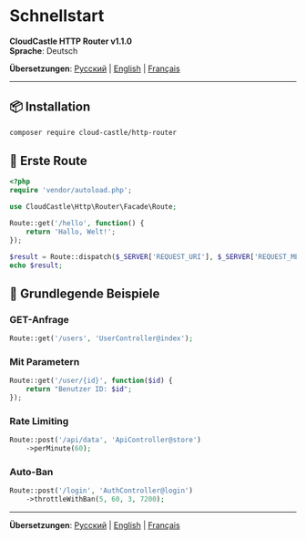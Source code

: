 # Schnellstart

**CloudCastle HTTP Router v1.1.0**  
**Sprache**: Deutsch

**Übersetzungen**: [Русский](../../ru/documentation/quickstart.md) | [English](../../en/documentation/quickstart.md) | [Français](../../fr/documentation/quickstart.md)

---

## 📦 Installation

```bash
composer require cloud-castle/http-router
```

## 🚀 Erste Route

```php
<?php
require 'vendor/autoload.php';

use CloudCastle\Http\Router\Facade\Route;

Route::get('/hello', function() {
    return 'Hallo, Welt!';
});

$result = Route::dispatch($_SERVER['REQUEST_URI'], $_SERVER['REQUEST_METHOD']);
echo $result;
```

## 📝 Grundlegende Beispiele

### GET-Anfrage
```php
Route::get('/users', 'UserController@index');
```

### Mit Parametern
```php
Route::get('/user/{id}', function($id) {
    return "Benutzer ID: $id";
});
```

### Rate Limiting
```php
Route::post('/api/data', 'ApiController@store')
    ->perMinute(60);
```

### Auto-Ban
```php
Route::post('/login', 'AuthController@login')
    ->throttleWithBan(5, 60, 3, 7200);
```

---

**Übersetzungen**: [Русский](../../ru/documentation/quickstart.md) | [English](../../en/documentation/quickstart.md) | [Français](../../fr/documentation/quickstart.md)
